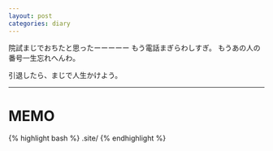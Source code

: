 ```yaml
---
layout: post
categories: diary
---
```

院試まじでおちたと思ったーーーーー
もう電話まぎらわしすぎ。
もうあの人の番号一生忘れへんわ。

引退したら、まじで人生かけよう。

---
# MEMO #
{% highlight bash %}
.site/
{% endhighlight %}
